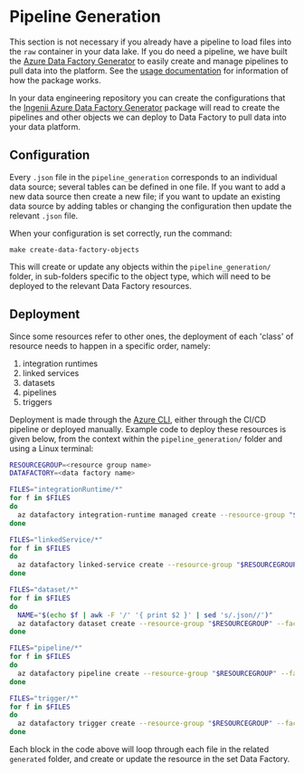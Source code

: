 # Pipeline Generation

This section is not necessary if you already have a pipeline to load files into the `raw` container in your data lake. If you do need a pipeline, we have built the [Azure Data Factory Generator](https://github.com/ingenii-solutions/azure-data-factory-generator) to easily create and manage pipelines to pull data into the platform. See the [usage documentation](https://github.com/ingenii-solutions/azure-data-factory-generator/docs/user/Usage.md) for information of how the package works.

In your data engineering repository you can create the configurations that the [Ingenii Azure Data Factory Generator](https://github.com/ingenii-solutions/azure-data-factory-generator) package will read to create the pipelines and other objects we can deploy to Data Factory to pull data into your data platform.

## Configuration

Every `.json` file in the `pipeline_generation` corresponds to an individual data source; several tables can be defined in one file. If you want to add a new data source then create a new file; if you want to update an existing data source by adding tables or changing the configuration then update the relevant `.json` file.

When your configuration is set correctly, run the command:
```
make create-data-factory-objects
```
This will create or update any objects within the `pipeline_generation/` folder, in sub-folders specific to the object type, which will need to be deployed to the relevant Data Factory resources.

## Deployment

Since some resources refer to other ones, the deployment of each 'class' of resource needs to happen in a specific order, namely:

1. integration runtimes
1. linked services
1. datasets
1. pipelines
1. triggers

Deployment is made through the [Azure CLI](https://docs.microsoft.com/en-us/cli/azure/), either through the CI/CD pipeline or deployed manually. Example code to deploy these resources is given below, from the context within the `pipeline_generation/` folder and using a Linux terminal:

```bash
RESOURCEGROUP=<resource group name>
DATAFACTORY=<data factory name>

FILES="integrationRuntime/*"
for f in $FILES
do
  az datafactory integration-runtime managed create --resource-group "$RESOURCEGROUP" --factory-name "$DATAFACTORY" --integration-runtime-name "$(echo $f | awk -F '/' '{ print $2 }' | sed 's/.json//')" --compute-properties "$(cat $f | jq '.properties')"
done

FILES="linkedService/*"
for f in $FILES
do
  az datafactory linked-service create --resource-group "$RESOURCEGROUP" --factory-name "$DATAFACTORY" --linked-service-name "$(echo $f | awk -F '/' '{ print $2 }' | sed 's/.json//')" --properties "$(cat $f | jq '.properties')"
done

FILES="dataset/*"
for f in $FILES
do
  NAME="$(echo $f | awk -F '/' '{ print $2 }' | sed 's/.json//')"
  az datafactory dataset create --resource-group "$RESOURCEGROUP" --factory-name "$DATAFACTORY" --dataset-name "$NAME" --properties "$(cat $f | jq '.properties')"
done

FILES="pipeline/*"
for f in $FILES
do
  az datafactory pipeline create --resource-group "$RESOURCEGROUP" --factory-name "$DATAFACTORY" --name "$(echo "$f" | awk -F '/' '{ print $2 }' | sed 's/.json//')" --pipeline "$(cat "$f" | jq '.properties')"
done

FILES="trigger/*"
for f in $FILES
do
  az datafactory trigger create --resource-group "$RESOURCEGROUP" --factory-name "$DATAFACTORY" --trigger-name "$(echo $f | awk -F '/' '{ print $2 }' | sed 's/.json//')" --properties "$(cat $f | jq '.properties')"
done
```
Each block in the code above will loop through each file in the related `generated` folder, and create or update the resource in the set Data Factory.
